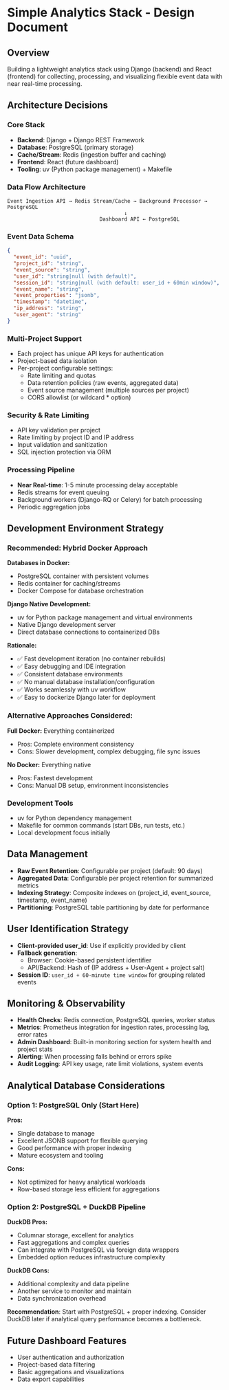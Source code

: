 # Simple Analytics Stack - Design Document

## Overview
Building a lightweight analytics stack using Django (backend) and React (frontend) for collecting, processing, and visualizing flexible event data with near real-time processing.

## Architecture Decisions

### Core Stack
- **Backend**: Django + Django REST Framework
- **Database**: PostgreSQL (primary storage)
- **Cache/Stream**: Redis (ingestion buffer and caching)
- **Frontend**: React (future dashboard)
- **Tooling**: uv (Python package management) + Makefile

### Data Flow Architecture
```
Event Ingestion API → Redis Stream/Cache → Background Processor → PostgreSQL
                                      ↓
                              Dashboard API ← PostgreSQL
```

### Event Data Schema
```json
{
  "event_id": "uuid",
  "project_id": "string", 
  "event_source": "string",
  "user_id": "string|null (with default)",
  "session_id": "string|null (with default: user_id + 60min window)",
  "event_name": "string",
  "event_properties": "jsonb",
  "timestamp": "datetime",
  "ip_address": "string",
  "user_agent": "string"
}
```

### Multi-Project Support
- Each project has unique API keys for authentication
- Project-based data isolation
- Per-project configurable settings:
  - Rate limiting and quotas
  - Data retention policies (raw events, aggregated data)
  - Event source management (multiple sources per project)
  - CORS allowlist (or wildcard * option)

### Security & Rate Limiting
- API key validation per project
- Rate limiting by project ID and IP address
- Input validation and sanitization
- SQL injection protection via ORM

### Processing Pipeline
- **Near Real-time**: 1-5 minute processing delay acceptable
- Redis streams for event queuing
- Background workers (Django-RQ or Celery) for batch processing
- Periodic aggregation jobs

## Development Environment Strategy

### Recommended: Hybrid Docker Approach
**Databases in Docker:**
- PostgreSQL container with persistent volumes
- Redis container for caching/streams
- Docker Compose for database orchestration

**Django Native Development:**
- uv for Python package management and virtual environments
- Native Django development server
- Direct database connections to containerized DBs

**Rationale:**
- ✅ Fast development iteration (no container rebuilds)
- ✅ Easy debugging and IDE integration
- ✅ Consistent database environments
- ✅ No manual database installation/configuration
- ✅ Works seamlessly with uv workflow
- ✅ Easy to dockerize Django later for deployment

### Alternative Approaches Considered:
**Full Docker:** Everything containerized
- Pros: Complete environment consistency
- Cons: Slower development, complex debugging, file sync issues

**No Docker:** Everything native
- Pros: Fastest development
- Cons: Manual DB setup, environment inconsistencies

### Development Tools
- uv for Python dependency management
- Makefile for common commands (start DBs, run tests, etc.)
- Local development focus initially

## Data Management
- **Raw Event Retention**: Configurable per project (default: 90 days)
- **Aggregated Data**: Configurable per project retention for summarized metrics
- **Indexing Strategy**: Composite indexes on (project_id, event_source, timestamp, event_name)
- **Partitioning**: PostgreSQL table partitioning by date for performance

## User Identification Strategy
- **Client-provided user_id**: Use if explicitly provided by client
- **Fallback generation**:
  - Browser: Cookie-based persistent identifier
  - API/Backend: Hash of (IP address + User-Agent + project salt)
- **Session ID**: `user_id + 60-minute time window` for grouping related events

## Monitoring & Observability
- **Health Checks**: Redis connection, PostgreSQL queries, worker status
- **Metrics**: Prometheus integration for ingestion rates, processing lag, error rates
- **Admin Dashboard**: Built-in monitoring section for system health and project stats
- **Alerting**: When processing falls behind or errors spike
- **Audit Logging**: API key usage, rate limit violations, system events

## Analytical Database Considerations

### Option 1: PostgreSQL Only (Start Here)
**Pros:**
- Single database to manage
- Excellent JSONB support for flexible querying
- Good performance with proper indexing
- Mature ecosystem and tooling

**Cons:** 
- Not optimized for heavy analytical workloads
- Row-based storage less efficient for aggregations

### Option 2: PostgreSQL + DuckDB Pipeline
**DuckDB Pros:**
- Columnar storage, excellent for analytics
- Fast aggregations and complex queries
- Can integrate with PostgreSQL via foreign data wrappers
- Embedded option reduces infrastructure complexity

**DuckDB Cons:**
- Additional complexity and data pipeline
- Another service to monitor and maintain
- Data synchronization overhead

**Recommendation**: Start with PostgreSQL + proper indexing. Consider DuckDB later if analytical query performance becomes a bottleneck.

## Future Dashboard Features
- User authentication and authorization
- Project-based data filtering
- Basic aggregations and visualizations
- Data export capabilities